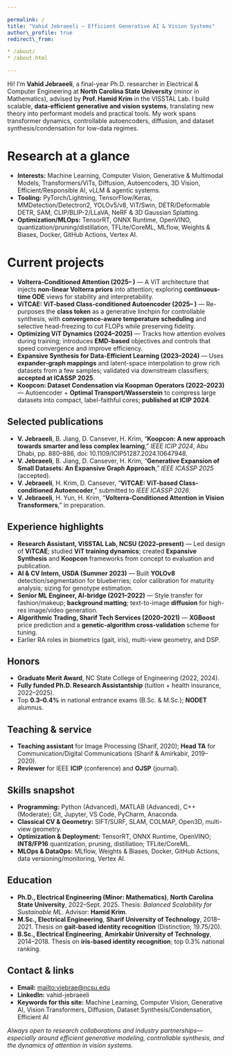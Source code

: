 ```yaml
---

permalink: /
title: "Vahid Jebraeeli — Efficient Generative AI & Vision Systems"
author\_profile: true
redirect\_from:

* /about/
* /about.html

---
```


Hi! I’m **Vahid Jebraeeli**, a final-year Ph.D. researcher in Electrical & Computer Engineering at **North Carolina State University** (minor in Mathematics), advised by **Prof. Hamid Krim** in the VISSTAL Lab. I build scalable, **data-efficient generative and vision systems**, translating new theory into performant models and practical tools. My work spans transformer dynamics, controllable autoencoders, diffusion, and dataset synthesis/condensation for low-data regimes.&#x20;

# Research at a glance

* **Interests:** Machine Learning, Computer Vision, Generative & Multimodal Models, Transformers/ViTs, Diffusion, Autoencoders, 3D Vision, Efficient/Responsible AI, vLLM & agentic systems.
* **Tooling:** PyTorch/Lightning, TensorFlow/Keras, MMDetection/Detectron2, YOLOv5/v8, ViT/Swin, DETR/Deformable DETR, SAM, CLIP/BLIP-2/LLaVA, NeRF & 3D Gaussian Splatting.
* **Optimization/MLOps:** TensorRT, ONNX Runtime, OpenVINO, quantization/pruning/distillation, TFLite/CoreML, MLflow, Weights & Biases, Docker, GitHub Actions, Vertex AI.

# Current projects

* **Volterra-Conditioned Attention (2025– )** — A ViT architecture that injects **non-linear Volterra priors** into attention; exploring **continuous-time ODE** views for stability and interpretability.
* **ViTCAE: ViT-based Class-conditioned Autoencoder (2025– )** — Re-purposes the **class token** as a generative linchpin for controllable synthesis, with **convergence-aware temperature scheduling** and selective head-freezing to cut FLOPs while preserving fidelity.
* **Optimizing ViT Dynamics (2024–2025)** — Tracks how attention evolves during training; introduces **EMD-based** objectives and controls that speed convergence and improve efficiency.
* **Expansive Synthesis for Data-Efficient Learning (2023–2024)** — Uses **expander-graph mappings** and latent-space interpolation to grow rich datasets from a few samples; validated via downstream classifiers; **accepted at ICASSP 2025**.
* **Koopcon: Dataset Condensation via Koopman Operators (2022–2023)** — Autoencoder + **Optimal Transport/Wasserstein** to compress large datasets into compact, label-faithful cores; **published at ICIP 2024**.

## Selected publications

* **V. Jebraeeli**, B. Jiang, D. Cansever, H. Krim, “**Koopcon: A new approach towards smarter and less complex learning**,” *IEEE ICIP 2024*, Abu Dhabi, pp. 880–886, doi: 10.1109/ICIP51287.2024.10647948.
* **V. Jebraeeli**, B. Jiang, D. Cansever, H. Krim, “**Generative Expansion of Small Datasets: An Expansive Graph Approach**,” *IEEE ICASSP 2025* (accepted).
* **V. Jebraeeli**, H. Krim, D. Cansever, “**ViTCAE: ViT-based Class-conditioned Autoencoder**,” submitted to *IEEE ICASSP 2026*.
* **V. Jebraeeli**, H. Yun, H. Krim, “**Volterra-Conditioned Attention in Vision Transformers**,” in preparation.

## Experience highlights

* **Research Assistant, VISSTAL Lab, NCSU (2022–present)** — Led design of **ViTCAE**; studied **ViT training dynamics**; created **Expansive Synthesis** and **Koopcon** frameworks from concept to evaluation and publication.
* **AI & CV Intern, USDA (Summer 2023)** — Built **YOLOv8** detection/segmentation for blueberries; color calibration for maturity analysis; sizing for genotype estimation.
* **Senior ML Engineer, AI-bridge (2021–2022)** — Style transfer for fashion/makeup; **background matting**; text-to-image **diffusion** for high-res image/video generation.
* **Algorithmic Trading, Sharif Tech Services (2020–2021)** — **XGBoost** price prediction and a **genetic-algorithm cross-validation** scheme for tuning.
* Earlier RA roles in biometrics (gait, iris), multi-view geometry, and DSP.

## Honors

* **Graduate Merit Award**, NC State College of Engineering (2022, 2024).
* **Fully funded Ph.D. Research Assistantship** (tuition + health insurance, 2022–2025).
* Top **0.3–0.4%** in national entrance exams (B.Sc. & M.Sc.); **NODET** alumnus.

## Teaching & service

* **Teaching assistant** for Image Processing (Sharif, 2020); **Head TA** for Communication/Digital Communications (Sharif & Amirkabir, 2019–2020).
* **Reviewer** for IEEE **ICIP** (conference) and **OJSP** (journal).

## Skills snapshot

* **Programming:** Python (Advanced), MATLAB (Advanced), C++ (Moderate); Git, Jupyter, VS Code, PyCharm, Anaconda.
* **Classical CV & Geometry:** SIFT/SURF, SLAM, COLMAP, Open3D, multi-view geometry.
* **Optimization & Deployment:** TensorRT, ONNX Runtime, OpenVINO; **INT8/FP16** quantization, pruning, distillation; TFLite/CoreML.
* **MLOps & DataOps:** MLflow, Weights & Biases, Docker, GitHub Actions, data versioning/monitoring, Vertex AI.

## Education

* **Ph.D., Electrical Engineering (Minor: Mathematics)**, **North Carolina State University**, 2022–Sept. 2025. Thesis: *Balanced Scalability for Sustainable ML*. Advisor: **Hamid Krim**.
* **M.Sc., Electrical Engineering**, **Sharif University of Technology**, 2018–2021. Thesis on **gait-based identity recognition** (Distinction; 19.75/20).
* **B.Sc., Electrical Engineering**, **Amirkabir University of Technology**, 2014–2018. Thesis on **iris-based identity recognition**; top 0.3% national ranking.

## Contact & links

* **Email:** [mailto\:vjebrae@ncsu.edu](mailto:vjebrae@ncsu.edu)
* **LinkedIn:** vahid-jebraeeli
* **Keywords for this site:** Machine Learning, Computer Vision, Generative AI, Vision Transformers, Diffusion, Dataset Synthesis/Condensation, Efficient AI

*Always open to research collaborations and industry partnerships—especially around efficient generative modeling, controllable synthesis, and the dynamics of attention in vision systems.*

